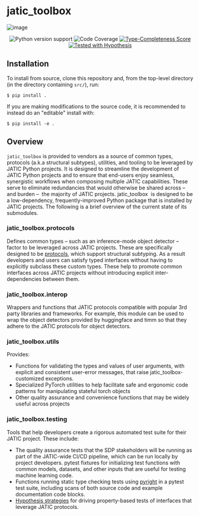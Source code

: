 # jatic_toolbox

![image](brand/Hydra-Zen_logo_full_filled_bkgrnd_small.png)


<p align="center">
  <a>
    <img src="https://img.shields.io/badge/python-3.7%20&#8208;%203.10-blue.svg" alt="Python version support" />
  </a>
  <a>
    <img src="https://img.shields.io/badge/coverage-100%25-green.svg" alt="Code Coverage" />
  <a href="https://github.com/microsoft/pyright/blob/92b4028cd5fd483efcf3f1cdb8597b2d4edd8866/docs/typed-libraries.md#verifying-type-completeness">
    <img src="https://img.shields.io/badge/type%20completeness-100%25-green.svg" alt="Type-Completeness Score" />
  <a href="https://hypothesis.readthedocs.io/">
    <img src="https://img.shields.io/badge/hypothesis-tested-brightgreen.svg" alt="Tested with Hypothesis" />
  </a>
  </p>
</p>

## Installation

To install from source, clone this repository and, from the top-level directory (in the directory containing `src/`), run:

```console
$ pip install .
```

If you are making modifications to the source code, it is recommended to instead do an "editable" install with:

```console
$ pip install -e .
```

## Overview

`jatic_toolbox` is provided to vendors as a source of common types, protocols (a.k.a structural subtypes), utilities, and tooling to be leveraged by JATIC Python projects. It is designed to streamline the development of JATIC Python projects and to ensure that end-users enjoy seamless, synergistic workflows when composing multiple JATIC capabilities. These serve to eliminate redundancies that would otherwise be shared across – and burden –  the majority of JATIC projects. jatic_toolbox  is designed to be a low-dependency, frequently-improved Python package that is installed by JATIC projects. The following is a brief overview of the current state of its submodules.

### jatic_toolbox.protocols

Defines common types – such as an inference-mode object detector – factor to be leveraged across JATIC projects. These are specifically designed to be [protocols](https://peps.python.org/pep-0544/), which support structural subtyping. As a result developers and users can satisfy typed interfaces without having to explicitly subclass these custom types. These help to promote common interfaces across JATIC projects without introducing explicit inter-dependencies between them.


### jatic_toolbox.interop

Wrappers and functions that JATIC protocols compatible with popular 3rd party libraries and frameworks. For example, this module can be used to wrap the object detectors provided by huggingface and timm so that they adhere to the JATIC protocols for object detectors.


### jatic_toolbox.utils

Provides:

- Functions for validating the types and values of user arguments, with explicit and consistent user-error messages, that raise jatic_toolbox-customized exceptions.
- Specialized PyTorch utilities to help facilitate safe and ergonomic code patterns for manipulating stateful torch objects
- Other quality assurance and convenience functions that may be widely useful across projects

### jatic_toolbox.testing

Tools that help developers create a rigorous automated test suite for their JATIC project. These include:

- The quality assurance tests that the SDP stakeholders will be running as part of the JATIC-wide CI/CD pipeline, which can be run locally by project developers.
pytest fixtures for initializing test functions with common models, datasets, and other inputs that are useful for testing machine learning code.
- Functions running static type checking tests using [pyright](https://github.com/microsoft/pyright) in a pytest test suite, including scans of both source code and example documentation code blocks.
- [Hypothesis strategies](https://hypothesis.readthedocs.io/en/latest/) for driving property-based tests of interfaces that leverage JATIC protocols.
